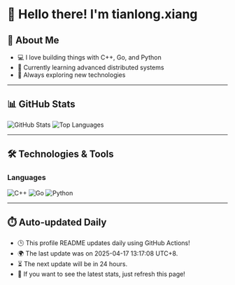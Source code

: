 # 👋 Hello there! I'm tianlong.xiang

## 🧠 About Me

- 💻 I love building things with C++, Go, and Python
- 🌱 Currently learning advanced distributed systems
- 🚀 Always exploring new technologies

---

## 📊 GitHub Stats

![GitHub Stats](https://github-readme-stats-chi-one-17.vercel.app/api?username=ttf248&hide_title=true&show_icons=true&hide=contribs&line_height=21&include_all_commits=true&count_private=true&bg_color=0000&text_color=8A919F&locale=cn&timstamp=1744867028)
![Top Languages](https://github-readme-stats-chi-one-17.vercel.app/api/top-langs/?username=ttf248&hide_title=true&hide=html,javascript&line_height=21&layout=compact&bg_color=0000&text_color=8A919F&locale=cn&timstamp=1744867028)

---

## 🛠️ Technologies & Tools

### Languages

![C++](https://img.shields.io/badge/C++-00599C?logo=c%2b%2b&logoColor=white&style=flat-square)
![Go](https://img.shields.io/badge/Go-00ADD8?logo=go&logoColor=white&style=flat-square)
![Python](https://img.shields.io/badge/Python-3776AB?logo=python&logoColor=white&style=flat-square)

---

## ⏱️ Auto-updated Daily

- 🕒 This profile README updates daily using GitHub Actions!
- 🌍 The last update was on 2025-04-17 13:17:08 UTC+8.
- ⏳ The next update will be in 24 hours.
- 🔄 If you want to see the latest stats, just refresh this page!
